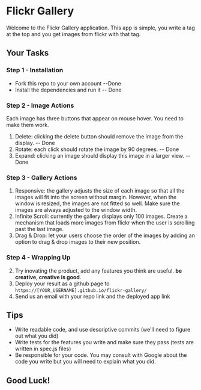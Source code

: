 # Flickr Gallery

Welcome to the Flickr Gallery application.
This app is simple, you write a tag at the top and you get images from flickr with that tag.

## Your Tasks

### Step 1 - Installation
- Fork this repo to your own account  --Done
- Install the dependencies and run it -- Done

### Step 2 - Image Actions
Each image has three buttons that appear on mouse hover. You need to make them work.
1. Delete: clicking the delete button should remove the image from the display. -- Done
2. Rotate: each click should rotate the image by 90 degrees. -- Done
3. Expand: clicking an image should display this image in a larger view. --Done

### Step 3 - Gallery Actions
1. Responsive:  the gallery adjusts the size of each image so that all the images will fit into the screen without margin. However, when the window is resized, the images are not fitted so well. Make sure the images are always adjusted to the window width.
2. Infinite Scroll: currently the gallery displays only 100 images. Create a mechanism that loads more images from flickr when the user is scrolling past the last image.
3. Drag & Drop: let your users choose the order of the images by adding an option to drag & drop images to their new position.

### Step 4 - Wrapping Up
2. Try inovating the product, add any features you think are useful. **be creative, creative is good**.
3. Deploy your result as a github page to `https://[YOUR_USERNAME].github.io/flickr-gallery/`
4. Send us an email with your repo link and the deployed app link

## Tips
- Write readable code, and use descriptive commits (we'll need to figure out what you did)
- Write tests for the features you write and make sure they pass (tests are written in spec.js files)
- Be responsible for your code. You may consult with Google about the code you write but you will need to explain what you did.

## Good Luck!
